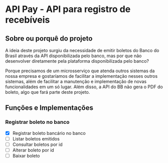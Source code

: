 # API Pay - API para registro de recebíveis

## Sobre ou porquê do projeto

A ideia deste projeto surgiu da necessidade de emitir boletos do Banco do Brasil através da API disponibilizada pelo banco, mas por que não desenvolver diretamente pela plataforma disponibilizada pelo banco?

Porque precisamos de um microsserviço que atenda outros sistemas da nossa empresa e gostaríamos de facilitar a implementação nesses outros sistemas, além de facilitar a manutenção e implementação de novas funcionalidades em um só lugar.
Além disso, a API do BB não gera o PDF do boleto, algo que fará parte deste projeto.

## Funções e Implementações

### Registrar boleto no banco

- [x] Registrar boleto bancário no banco
- [ ] Listar boletos emitidos
- [ ] Consultar boletos por id
- [ ] Alterar boleto por id
- [ ] Baixar boleto
